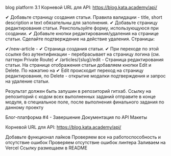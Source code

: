 blog platform 3.1
Корневой URL для API: https://blog.kata.academy/api/

✔ Добавьте страницу создания статьи. Правила валидации - title, short description и text обязательны для заполнения.
✔ Добавьте страницу редактирования статьи. Реиспользуйте форму, использующуюся при создании.
✔ Добавьте кнопки редактирования/удаления на странице статьи. Сделайте подтверждение на действие удаления.
Страницы:

✔/new-article - ✔ Страница создания статьи. ✔ При переходе по этой ссылке без аутентификации - перебрасывает на страницу логина (см. паттерн Private Route)
✔ /articles/{slug}/edit - Страница редактирования статьи.
На странице отображения статьи добавляем кнопки Edit и Delete. По нажатию на ✔ Edit происходит переход на страницу редактирования, по Delete - открытие модалки подтверждения и запрос на удаление статьи.

Результат должен быть запушин в репозиторий гитхаб. Ссылку на репозиторий с кодом всех выполненных заданий отправите в конце модуля, в специальное поле, после выполнения финального задания по данному проекту



Блог-платформа #4 - Завершение
Документация по API
Макеты

Корневой URL для API: https://blog.kata.academy/api/

Добавьте функционал лайков
Проверяем все на работоспособность и отсутствие ошибок
Проверяем отсутствие ошибок линтера
Заливаем на Vercel
Ссылку размещаем в README